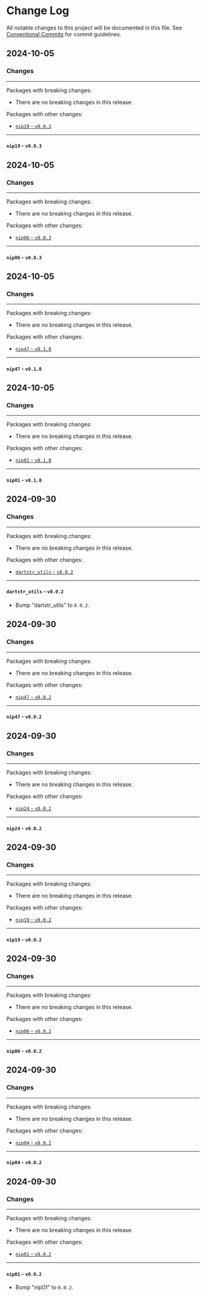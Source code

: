 # Change Log

All notable changes to this project will be documented in this file.
See [Conventional Commits](https://conventionalcommits.org) for commit guidelines.

## 2024-10-05

### Changes

---

Packages with breaking changes:

 - There are no breaking changes in this release.

Packages with other changes:

 - [`nip19` - `v0.0.3`](#nip19---v003)

---

#### `nip19` - `v0.0.3`


## 2024-10-05

### Changes

---

Packages with breaking changes:

 - There are no breaking changes in this release.

Packages with other changes:

 - [`nip06` - `v0.0.3`](#nip06---v003)

---

#### `nip06` - `v0.0.3`


## 2024-10-05

### Changes

---

Packages with breaking changes:

 - There are no breaking changes in this release.

Packages with other changes:

 - [`nip47` - `v0.1.0`](#nip47---v010)

---

#### `nip47` - `v0.1.0`


## 2024-10-05

### Changes

---

Packages with breaking changes:

 - There are no breaking changes in this release.

Packages with other changes:

 - [`nip01` - `v0.1.0`](#nip01---v010)

---

#### `nip01` - `v0.1.0`


## 2024-09-30

### Changes

---

Packages with breaking changes:

 - There are no breaking changes in this release.

Packages with other changes:

 - [`dartstr_utils` - `v0.0.2`](#dartstr_utils---v002)

---

#### `dartstr_utils` - `v0.0.2`

 - Bump "dartstr_utils" to `0.0.2`.


## 2024-09-30

### Changes

---

Packages with breaking changes:

 - There are no breaking changes in this release.

Packages with other changes:

 - [`nip47` - `v0.0.2`](#nip47---v002)

---

#### `nip47` - `v0.0.2`


## 2024-09-30

### Changes

---

Packages with breaking changes:

 - There are no breaking changes in this release.

Packages with other changes:

 - [`nip24` - `v0.0.2`](#nip24---v002)

---

#### `nip24` - `v0.0.2`


## 2024-09-30

### Changes

---

Packages with breaking changes:

 - There are no breaking changes in this release.

Packages with other changes:

 - [`nip19` - `v0.0.2`](#nip19---v002)

---

#### `nip19` - `v0.0.2`


## 2024-09-30

### Changes

---

Packages with breaking changes:

 - There are no breaking changes in this release.

Packages with other changes:

 - [`nip06` - `v0.0.2`](#nip06---v002)

---

#### `nip06` - `v0.0.2`


## 2024-09-30

### Changes

---

Packages with breaking changes:

 - There are no breaking changes in this release.

Packages with other changes:

 - [`nip04` - `v0.0.2`](#nip04---v002)

---

#### `nip04` - `v0.0.2`


## 2024-09-30

### Changes

---

Packages with breaking changes:

 - There are no breaking changes in this release.

Packages with other changes:

 - [`nip01` - `v0.0.2`](#nip01---v002)

---

#### `nip01` - `v0.0.2`

 - Bump "nip01" to `0.0.2`.

